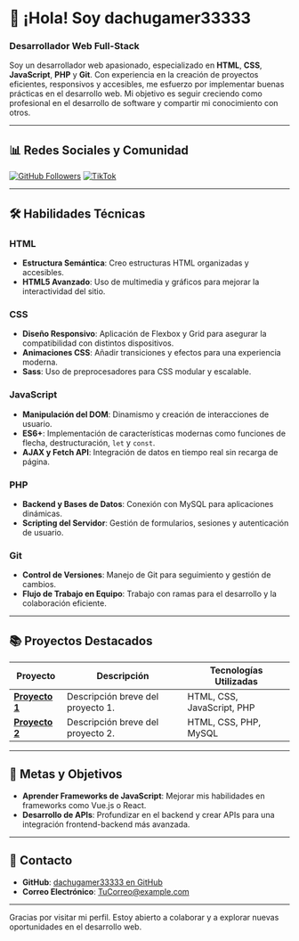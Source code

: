 # 👋 ¡Hola! Soy **dachugamer33333**

### Desarrollador Web Full-Stack

Soy un desarrollador web apasionado, especializado en **HTML**, **CSS**, **JavaScript**, **PHP** y **Git**. Con experiencia en la creación de proyectos eficientes, responsivos y accesibles, me esfuerzo por implementar buenas prácticas en el desarrollo web. Mi objetivo es seguir creciendo como profesional en el desarrollo de software y compartir mi conocimiento con otros.

---

## 📊 **Redes Sociales y Comunidad**

[![GitHub Followers](https://img.shields.io/github/followers/dachugamer33333?style=social)](https://github.com/dachugamer33333)
[![TikTok](https://img.shields.io/badge/TikTok-@dachugamer33333-69C9D0?style=social&logo=tiktok&logoColor=white)](https://www.tiktok.com/@dachugamer33333)

---

## 🛠️ **Habilidades Técnicas**

### HTML
- **Estructura Semántica**: Creo estructuras HTML organizadas y accesibles.
- **HTML5 Avanzado**: Uso de multimedia y gráficos para mejorar la interactividad del sitio.

### CSS
- **Diseño Responsivo**: Aplicación de Flexbox y Grid para asegurar la compatibilidad con distintos dispositivos.
- **Animaciones CSS**: Añadir transiciones y efectos para una experiencia moderna.
- **Sass**: Uso de preprocesadores para CSS modular y escalable.

### JavaScript
- **Manipulación del DOM**: Dinamismo y creación de interacciones de usuario.
- **ES6+**: Implementación de características modernas como funciones de flecha, destructuración, `let` y `const`.
- **AJAX y Fetch API**: Integración de datos en tiempo real sin recarga de página.

### PHP
- **Backend y Bases de Datos**: Conexión con MySQL para aplicaciones dinámicas.
- **Scripting del Servidor**: Gestión de formularios, sesiones y autenticación de usuario.

### Git
- **Control de Versiones**: Manejo de Git para seguimiento y gestión de cambios.
- **Flujo de Trabajo en Equipo**: Trabajo con ramas para el desarrollo y la colaboración eficiente.

---

## 📚 **Proyectos Destacados**

| Proyecto               | Descripción                                                                            | Tecnologías Utilizadas |
|------------------------|----------------------------------------------------------------------------------------|-------------------------|
| **[Proyecto 1](#)**    | Descripción breve del proyecto 1.                                                      | HTML, CSS, JavaScript, PHP |
| **[Proyecto 2](#)**    | Descripción breve del proyecto 2.                                                      | HTML, CSS, PHP, MySQL   |

---

## 🎯 **Metas y Objetivos**

- **Aprender Frameworks de JavaScript**: Mejorar mis habilidades en frameworks como Vue.js o React.
- **Desarrollo de APIs**: Profundizar en el backend y crear APIs para una integración frontend-backend más avanzada.

---

## 💬 **Contacto**

- **GitHub**: [dachugamer33333 en GitHub](https://github.com/dachugamer33333)
- **Correo Electrónico**: [TuCorreo@example.com](mailto:TuCorreo@example.com)

---

Gracias por visitar mi perfil. Estoy abierto a colaborar y a explorar nuevas oportunidades en el desarrollo web.

